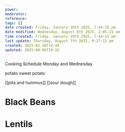 ```yaml
---
power: 
moderator: 
reference: 
tags: []
date created: Friday, January 10th 2025, 7:44:15 pm
date modified: Wednesday, August 6th 2025, 2:05:21 am
time created: Friday, January 10th 2025, 7:44:15 pm
last update: Thursday, August 7th 2025, 9:27:11 pm
created: 2025-01-10T14:44
updated: 2025-08-06T14:15
---
```

Cooking Schedule
Monday and Wednesday

potato
sweet potato

[[pita and hummus]]
[[sour dough]]

# Black Beans
# Lentils
# 